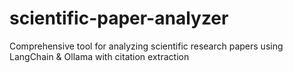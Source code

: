 # scientific-paper-analyzer
Comprehensive tool for analyzing scientific research papers using LangChain &amp; Ollama with citation extraction
